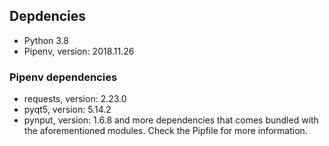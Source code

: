 ## Depdencies
- Python 3.8
- Pipenv, version: 2018.11.26

### Pipenv dependencies
- requests, version: 2.23.0
- pyqt5, version: 5.14.2
- pynput, version: 1.6.8
and more dependencies that comes bundled with the aforementioned modules. Check the Pipfile for more information. 